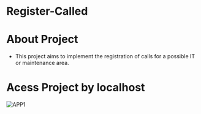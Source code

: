 # Register-Called

# About Project

- This project aims to implement the registration of calls for a possible IT or maintenance area.

# Acess Project by localhost

![APP1](https://user-images.githubusercontent.com/117313515/204167618-9d7333f4-3ce0-49ca-98d4-e32083844d1c.jpg)

